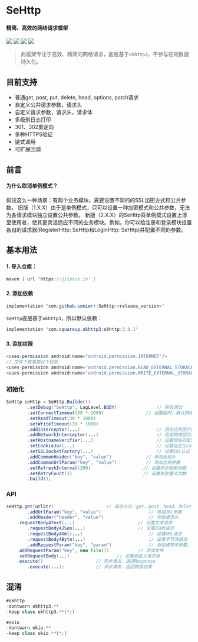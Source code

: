 # SeHttp

#### 精简、高效的网络请求框架

[![](https://jitpack.io/v/senierr/SeHttp.svg)](https://jitpack.io/#senierr/SeHttp)
[![](https://img.shields.io/travis/rust-lang/rust.svg)](https://github.com/senierr/SeHttp)
[![](https://img.shields.io/badge/dependencies-okhttp-green.svg)](https://github.com/square/okhttp)
[![](https://img.shields.io/badge/dependencies-okio-green.svg)](https://github.com/square/okio)

> 此框架专注于高效、精简的网络请求，底层基于`okhttp3`，不参与任何数据持久化。

## 目前支持
* 普通get, post, put, delete, head, options, patch请求
* 自定义公共请求参数，请求头
* 自定义请求参数，请求头，请求体
* 多级别日志打印
* 301、302重定向
* 多种HTTPS验证
* 链式调用
* 可扩展回调

## 前言
#### 为什么取消单例模式？
假设这么一种场景：有两个业务模块，需要设置不同的的SSL加密方式和公共参数。
旧版（1.X.X）由于是单例模式，只可以设置一种加密模式和公共参数，无法为各请求模块独立设置公共参数。
新版（2.X.X）的SeHttp将单例模式设置上浮至使用者，使其更灵活适应不同的业务模块。例如，你可以给注册和登录模块设置各自的请求器(RegisterHttp: SeHttp和LoginHttp: SeHttp)并配置不同的参数。


## 基本用法

#### 1. 导入仓库：

```java
maven { url 'https://jitpack.io' }
```

#### 2. 添加依赖

```java
implementation 'com.github.senierr:SeHttp:<release_version>'
```

`SeHttp`底层基于`okhttp3`，所以默认依赖：

```java
implementation 'com.squareup.okhttp3:okhttp:3.9.1'
```

#### 3. 添加权限

```java
<uses-permission android:name="android.permission.INTERNET"/>
// 文件下载需要以下权限
<uses-permission android:name="android.permission.READ_EXTERNAL_STORAGE" />
<uses-permission android:name="android.permission.WRITE_EXTERNAL_STORAGE" />
```

### 初始化

```java
SeHttp seHttp = SeHttp.Builder()
        .setDebug("SeHttp", LogLevel.BODY)               // 开启调试
        .setConnectTimeout(30 * 1000)       		 // 设置超时，默认30秒
        .setReadTimeout(30 * 1000)
        .setWriteTimeout(30 * 1000)
        .addInterceptor(...)                             // 添加应用层拦截器
        .addNetworkInterceptor(...)                      // 添加网络层拦截器
        .setHostnameVerifier(...)                        // 设置域名匹配规则
        .setCookieJar(...)                               // 设置自定义cookie管理
        .setSSLSocketFactory(...)                        // 设置SSL认证
        .addCommonHeader("key", "value")     		 // 添加全局头
        .addCommonUrlParam("key", "value")      	 // 添加全局参数
        .setRefreshInterval(200)                    // 设置异步刷新间隔
        .setRetryCount(3)                           // 设置失败重试次数
        .build();
```

### API

```java
seHttp.get(urlStr)				      // 请求方法：get、post、head、delete、put、options
        .addUrlParam("key", "value")                  // 添加URL参数
        .addHeader("header", "value")                 // 添加请求头
	.requestBody4Text(...)                	      // 设置文本请求
        .requestBody4JSon(...)      		      // 设置JSON请求
        .requestBody4Xml(...)                         // 设置XML请求
        .requestBody4Byte(...)                        // 设置字节流请求
        .addRequestParam("key", "param")              // 添加请求体参数，默认表单
	.addRequestParam("key", new File())           // 添加文件
	.setRequestBody(...)			      // 设置自定义请求体
	.execute()				      // 同步请求，返回Response
        .execute(...);		      // 异步请求，返回转换结果
```

## 混淆

```java
#okhttp
-dontwarn okhttp3.**
-keep class okhttp3.**{*;}

#okio
-dontwarn okio.**
-keep class okio.**{*;}
```
